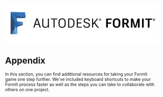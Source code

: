 ![](/assets/b5030b43-df24-4259-ad6a-94bcad61bc78.png)

# Appendix 

In this section, you can find additional resources for taking your FormIt game one step further. We've included keyboard shortcuts to make your FormIt process faster as well as the steps you can take to collaborate with others on one project.

